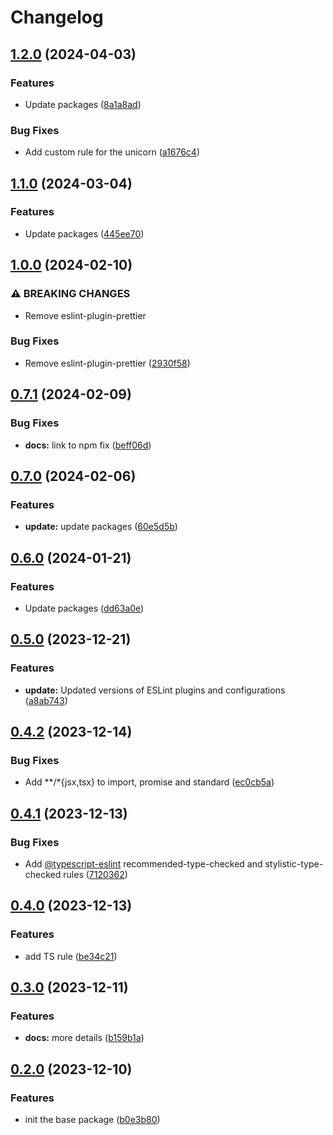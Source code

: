 # Changelog

## [1.2.0](https://github.com/Pilaton/eslint-eco/compare/base-v1.1.0...base-v1.2.0) (2024-04-03)


### Features

* Update packages ([8a1a8ad](https://github.com/Pilaton/eslint-eco/commit/8a1a8ad58e8629191abb933df14b55b46c2ab5c3))


### Bug Fixes

* Add custom rule for the unicorn ([a1676c4](https://github.com/Pilaton/eslint-eco/commit/a1676c4575f2fc4c019d09465311d01ef1e7a61c))

## [1.1.0](https://github.com/Pilaton/eslint-eco/compare/base-v1.0.0...base-v1.1.0) (2024-03-04)


### Features

* Update packages ([445ee70](https://github.com/Pilaton/eslint-eco/commit/445ee70de5910c43beef544a0c4cb62ef1d543ed))

## [1.0.0](https://github.com/Pilaton/eslint-eco/compare/base-v0.7.1...base-v1.0.0) (2024-02-10)


### ⚠ BREAKING CHANGES

* Remove eslint-plugin-prettier

### Bug Fixes

* Remove eslint-plugin-prettier ([2930f58](https://github.com/Pilaton/eslint-eco/commit/2930f58a2f3fe0d5613af98f27e9cb817b758c73))

## [0.7.1](https://github.com/Pilaton/eslint-eco/compare/base-v0.7.0...base-v0.7.1) (2024-02-09)


### Bug Fixes

* **docs:** link to npm fix ([beff06d](https://github.com/Pilaton/eslint-eco/commit/beff06da720a5ebd750862181fede42fd6299022))

## [0.7.0](https://github.com/Pilaton/eslint-eco/compare/base-v0.6.0...base-v0.7.0) (2024-02-06)


### Features

* **update:** update packages ([60e5d5b](https://github.com/Pilaton/eslint-eco/commit/60e5d5b789c1ec137ad6bc3d1f2604ab8bf40fd3))

## [0.6.0](https://github.com/Pilaton/eslint-eco/compare/base-v0.5.0...base-v0.6.0) (2024-01-21)


### Features

* Update packages ([dd63a0e](https://github.com/Pilaton/eslint-eco/commit/dd63a0e70c153dea00205792d2ff2b7d8cbaab3a))

## [0.5.0](https://github.com/Pilaton/eslint-eco/compare/base-v0.4.2...base-v0.5.0) (2023-12-21)


### Features

* **update:** Updated versions of ESLint plugins and configurations ([a8ab743](https://github.com/Pilaton/eslint-eco/commit/a8ab74348f9941df4b7f3aa26d684d19bb2409db))

## [0.4.2](https://github.com/Pilaton/eslint-eco/compare/base-v0.4.1...base-v0.4.2) (2023-12-14)


### Bug Fixes

* Add **/*{jsx,tsx} to import, promise and standard ([ec0cb5a](https://github.com/Pilaton/eslint-eco/commit/ec0cb5aa9f174678a7fd1853b6b54d8ee15785bb))

## [0.4.1](https://github.com/Pilaton/eslint-eco/compare/base-v0.4.0...base-v0.4.1) (2023-12-13)


### Bug Fixes

* Add [@typescript-eslint](https://github.com/typescript-eslint) recommended-type-checked and stylistic-type-checked rules ([7120362](https://github.com/Pilaton/eslint-eco/commit/712036251c1670f848f830a63bb8cb6a008af409))

## [0.4.0](https://github.com/Pilaton/eslint-eco/compare/base-v0.3.0...base-v0.4.0) (2023-12-13)


### Features

* add TS rule ([be34c21](https://github.com/Pilaton/eslint-eco/commit/be34c212e0cc0da2566bc3990b0d51babec9ca59))

## [0.3.0](https://github.com/Pilaton/eslint-eco/compare/base-v0.2.0...base-v0.3.0) (2023-12-11)


### Features

* **docs:** more details ([b159b1a](https://github.com/Pilaton/eslint-eco/commit/b159b1a3db8cc1212c3d581fa0667aa0fa99f4a1))

## [0.2.0](https://github.com/Pilaton/eslint-eco/compare/base-v0.1.0...base-v0.2.0) (2023-12-10)


### Features

* init the base package ([b0e3b80](https://github.com/Pilaton/eslint-eco/commit/b0e3b80658d3b5593e77e0e14a73b85a388a6ec5))
